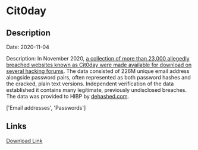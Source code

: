 # Cit0day

## Description

Date: 2020-11-04

Description:
In November 2020, <a href="https://www.troyhunt.com/inside-the-cit0day-breach-collection" target="_blank" rel="noopener">a collection of more than 23,000 allegedly breached websites known as Cit0day were made available for download on several hacking forums</a>. The data consisted of 226M unique email address alongside password pairs, often represented as both password hashes and the cracked, plain text versions. Independent verification of the data established it contains many legitimate, previously undisclosed breaches. The data was provided to HIBP by <a href="https://dehashed.com/" target="_blank" rel="noopener">dehashed.com</a>.


['Email addresses', 'Passwords']

## Links

[Download Link](https://link-to.net/1229997/868.5568576079413/dynamic/?r=aHR0cHM6Ly93d3cubWVkaWFmaXJlLmNvbS92aWV3L0E0cGZwczRXSnlBSmk1RC9jaXQwZGF5LmluL2ZpbGU=)